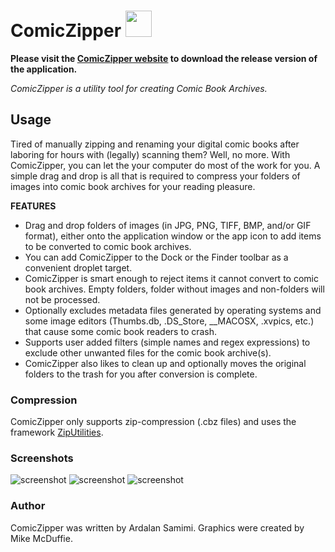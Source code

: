 # ComicZipper <img src="https://raw.githubusercontent.com/pkrll/ComicZipper-2/master/logo.png" width="42">

**Please visit the [ComicZipper website](http://saturn-five.github.io/ComicZipper-2/) to download the release version of the application.**

*ComicZipper is a utility tool for creating Comic Book Archives.*

## Usage
Tired of manually zipping and renaming your digital comic books after laboring for hours with (legally) scanning them? Well, no more. With ComicZipper, you can let the your computer do most of the work for you. A simple drag and drop is all that is required to compress your folders of images into comic book archives for your reading pleasure.

**FEATURES**
* Drag and drop folders of images (in JPG, PNG, TIFF, BMP, and/or GIF format), either onto the application window or the app icon to add items to be converted to comic book archives. 
* You can add ComicZipper to the Dock or the Finder toolbar as a convenient droplet target.
* ComicZipper is smart enough to reject items it cannot convert to comic book archives. Empty folders, folder without images and non-folders will not be processed.
* Optionally excludes metadata files generated by operating systems and some image editors (Thumbs.db, .DS_Store, __MACOSX, .xvpics, etc.) that cause some comic book readers to crash.
* Supports user added filters (simple names and regex expressions) to exclude other unwanted files for the comic book archive(s).
* ComicZipper also likes to clean up and optionally moves the original folders to the trash for you after conversion is complete.

### Compression
ComicZipper  only supports zip-compression (.cbz files) and uses the framework [ZipUtilities](https://github.com/NSProgrammer/ZipUtilities).

### Screenshots

![screenshot](http://saturn-five.github.io/ComicZipper-2/images/screen.png)
![screenshot](http://saturn-five.github.io/ComicZipper-2/images/screen2.png)
![screenshot](http://saturn-five.github.io/ComicZipper-2/images/dock.png)

### Author
ComicZipper was written by Ardalan Samimi. Graphics were created by Mike McDuffie.
